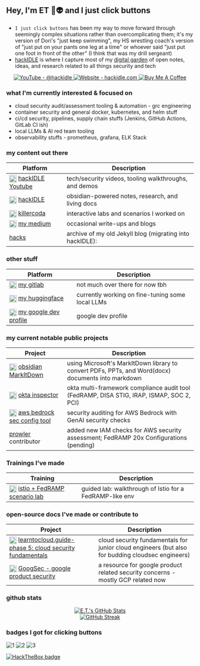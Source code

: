 ## Hey, I'm ET 🧪👽  and I just click buttons

- `I just click buttons` has been my way to move forward through seemingly complex situations rather than overcomplicating them; it's my version of Dori's "just keep swimming", my HS wrestling coach's version of "just put on your pants one leg at a time" or whoever said "just put one foot in front of the other" (I think that was my drill sergeant)
-  [hackIDLE](https://hackidle.com/README) is where I capture most of my [digital garden](https://www.youtube.com/watch?v=ckv_CjyKyZY) of open notes, ideas, and research related to all things security and tech

<p align="center">

  <a href="https://www.youtube.com/@hackidle">
    <img alt="YouTube - @hackidle" src="https://img.shields.io/badge/YouTube-@hackidle-FF0000?style=for-the-badge&logo=youtube&logoColor=white" />
  </a>
  <a href="https://hackidle.com/">
    <img alt="Website - hackidle.com" src="https://img.shields.io/badge/Website-hackidle.com-0b72b9?style=for-the-badge&logo=google-chrome&logoColor=white" />
  </a>
    <a href="https://www.buymeacoffee.com/ethantroy">
    <img alt="Buy Me A Coffee" src="https://img.shields.io/badge/Buy%20Me%20a%20Coffee-donate-FFDD00?style=for-the-badge&logo=buymeacoffee&logoColor=black" />
  </a>
</p>

### what I'm currently interested & focused on

- cloud security audit/assessment tooling & automation - grc engineering
- container security and general docker, kubernetes, and helm stuff
- ci/cd security, pipelines, supply chain stuffs (Jenkins, GitHub Actions, GitLab CI ish)
- local LLMs & AI red team tooling
- observability stuffs - prometheus, grafana, ELK Stack


### my content out there

| Platform                                                                                                                                                                                | Description                                              |
| --------------------------------------------------------------------------------------------------------------------------------------------------------------------------------------- | -------------------------------------------------------- |
| <img alt="YouTube" width="20" height="20" src="https://cdn.simpleicons.org/youtube/FF0000" style="vertical-align:middle;" /> [hackIDLE Youtube](https://www.youtube.com/@hackidle)      | tech/security videos, tooling walkthroughs, and demos    |
| <img alt="Obsidian" width="20" height="20" src="https://cdn.simpleicons.org/obsidian/7C3AED" style="vertical-align:middle;" /> [hackIDLE](https://hackidle.com/)                        | obsidian-powered notes, research, and living docs        |
| <img alt="Kubernetes" width="20" height="20" src="https://cdn.simpleicons.org/kubernetes/326CE5" style="vertical-align:middle;" /> [killercoda](https://killercoda.com/ethanolivertroy) | interactive labs and scenarios I worked on               |
| <img alt="Medium" width="20" height="20" src="https://cdn.simpleicons.org/medium/12100E" style="vertical-align:middle;" /> [my medium](https://medium.com/@ethanolivertroy)             | occasional write-ups and blogs                           |
| [hacks](https://hacks.ethantroy.com/)                                                                                                                                                   | archive of my old Jekyll blog (migrating into hackIDLE): |

### other stuff

| Platform                                                                                                                                                                                | Description                                      |
| --------------------------------------------------------------------------------------------------------------------------------------------------------------------------------------- | ------------------------------------------------ |
| <img alt="GitLab" width="20" height="20" src="https://cdn.simpleicons.org/gitlab/FC6D26" style="vertical-align:middle;" /> [my gitlab](https://gitlab.com/ethanolivertroy)              | not much over there for now tbh                  |
| <img alt="Hugging Face" width="20" height="20" src="https://cdn.simpleicons.org/huggingface" style="vertical-align:middle;" /> [my huggingface](https://huggingface.co/ethanolivertroy) | currently working on fine-tuning some local LLMs |
| <img alt="Google" width="20" height="20" src="https://cdn.simpleicons.org/google/4285F4" style="vertical-align:middle;" /> [my google dev profile](https://g.dev/ethantroy)             | google dev profile                               |

### my current notable public projects

| Project                                                                                                                                                                                                                                               | Description                                                                                        |
| ----------------------------------------------------------------------------------------------------------------------------------------------------------------------------------------------------------------------------------------------------- | -------------------------------------------------------------------------------------------------- |
| <img width="20" height="20" alt="obsidian-icon" src="https://github.com/user-attachments/assets/6daadbf9-b6ed-4b76-a34c-3411b8f57857" style="vertical-align:middle;" /> [obsidian MarkItDown](https://github.com/ethanolivertroy/obsidian-markitdown) | using Microsoft's MarkItDown library to convert PDFs, PPTs, and Word(docx) documents into markdown |
| <img alt="Okta" width="20" height="20" src="https://cdn.simpleicons.org/okta/007DC1" style="vertical-align:middle;" /> [okta inspector](https://github.com/ethanolivertroy/okta-inspector)                                                            | okta multi-framework compliance audit tool (FedRAMP, DISA STIG, IRAP, ISMAP, SOC 2, PCI)           |
| <img alt="AWS Bedrock" width="20" height="20" src="https://github.com/user-attachments/assets/0b2ec338-7b82-40ae-9693-3bb83adf3392" style="vertical-align:middle;" /> [aws bedrock sec config tool](https://github.com/ethanolivertroy/AWS-BedRock-Security-Config-Check)                        | security auditing for AWS Bedrock with GenAI security checks                                       |
| [prowler](https://github.com/prowler-cloud/prowler) contributor                                                                                                                                                                                       | added new IAM checks for AWS security assessment; FedRAMP 20x Configurations (pending)             |

### Trainings I've made

| Training                                                                                                                                                                                                                          | Description                                             |
| --------------------------------------------------------------------------------------------------------------------------------------------------------------------------------------------------------------------------------- | ------------------------------------------------------- |
| <img alt="Istio" width="20" height="20" src="https://cdn.simpleicons.org/istio/466BB0" style="vertical-align:middle;" /> [istio + FedRAMP scenario lab](https://killercoda.com/ethanolivertroy/scenario/istio-fedramp-compliance) | guided lab: walkthrough of Istio for a FedRAMP-like env |

### open-source docs I've made or contribute to

| Project                                                                                                                                                                                                                      | Description                                                                                      |
| ---------------------------------------------------------------------------------------------------------------------------------------------------------------------------------------------------------------------------- | ------------------------------------------------------------------------------------------------ |
| <img alt="Docs" width="20" height="20" src="https://cdn.simpleicons.org/readthedocs/8CA1AF" style="vertical-align:middle;" /> [learntocloud.guide- phase 5: cloud security fundamentals](https://learntocloud.guide/phase5/) | cloud security fundamentals for junior cloud engineers (but also for budding cloudsec engineers) |
| <img alt="Google Cloud" width="20" height="20" src="https://cdn.simpleicons.org/googlecloud/4285F4" style="vertical-align:middle;" /> [GoogSec - google product security](https://hackidle.github.io/Goog-Sec/)              | a resource for google product related security concerns - mostly GCP related now                 |

### github stats

<p align="center">
  <a href="https://github.com/anuraghazra/github-readme-stats">
    <img alt="E.T.'s GitHub Stats" src="https://github-readme-stats.vercel.app/api?username=ethanolivertroy&show_icons=true&theme=catppuccin_mocha" />
  </a>
  <br/>
  <a href="https://git.io/streak-stats">
    <img alt="GitHub Streak" src="https://streak-stats.demolab.com?user=ethanolivertroy&theme=catppuccin-mocha&hide_border=true" />
  </a>
  
</p>

### badges I got for clicking buttons

![1](https://github.com/user-attachments/assets/c9932529-2d61-4dc4-96b1-9d3c5e263c85)
![2](https://github.com/user-attachments/assets/f9aada99-27e5-43f6-84fe-a8fdf8f63508)
![3](https://github.com/user-attachments/assets/7a8173f4-6269-4bdb-9dc6-aca195dfe169)

<a href="https://app.hackthebox.com/profile/339226"><img alt="HackTheBox badge" src="https://www.hackthebox.com/badge/image/339226"></a>



